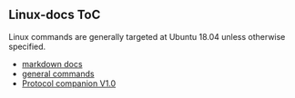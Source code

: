 ## Linux-docs ToC

Linux commands are generally targeted at Ubuntu 18.04 unless otherwise specified.

- [markdown docs](./markdown.md)
- [general commands](./general.md)
- [Protocol companion V1.0](./procom/index.md)